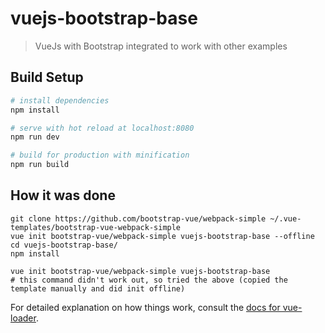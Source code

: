 # vuejs-bootstrap-base

> VueJs with Bootstrap integrated to work with other examples

## Build Setup

``` bash
# install dependencies
npm install

# serve with hot reload at localhost:8080
npm run dev

# build for production with minification
npm run build
```

## How it was done

```
git clone https://github.com/bootstrap-vue/webpack-simple ~/.vue-templates/bootstrap-vue-webpack-simple
vue init bootstrap-vue/webpack-simple vuejs-bootstrap-base --offline
cd vuejs-bootstrap-base/
npm install
```

```
vue init bootstrap-vue/webpack-simple vuejs-bootstrap-base
# this command didn't work out, so tried the above (copied the template manually and did init offline)
```

For detailed explanation on how things work, consult the [docs for vue-loader](http://vuejs.github.io/vue-loader).
